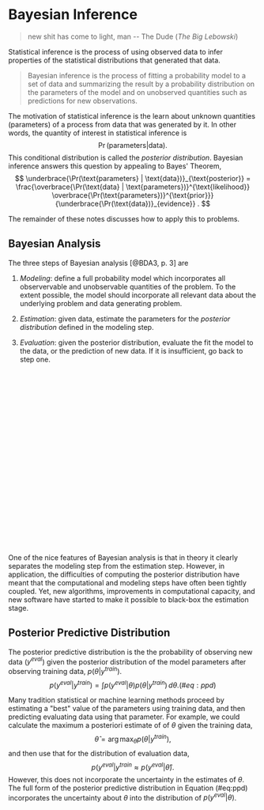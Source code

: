 
# Bayesian Inference

> new shit has come to light, man -- The Dude (*The Big Lebowski*)

Statistical inference is the process of using observed data to infer properties of the statistical distributions that generated that data.

> Bayesian inference is the process of fitting a probability model to a set of data and summarizing the result by a probability distribution on the parameters of the model and on unobserved quantities such as predictions for new observations.

The motivation of statistical inference is the learn about unknown quantities (parameters) of a process from data that was generated by it.
In other words, the quantity of interest in statistical inference is
$$
\Pr(\text{parameters} | \text{data}) .
$$
This conditional distribution is called the *posterior distribution*.
Bayesian inference answers this question by appealing to Bayes' Theorem,
$$
\underbrace{\Pr(\text{parameters} | \text{data})}_{\text{posterior}} = \frac{\overbrace{\Pr(\text{data} | \text{parameters})}^{\text{likelihood}} \overbrace{\Pr(\text{parameters})}^{\text{prior}}}{\underbrace{\Pr(\text{data})}_{evidence}} .
$$

The remainder of these notes discusses how to apply this to problems.

## Bayesian Analysis

The three steps of Bayesian analysis [@BDA3, p. 3] are

1.  *Modeling*: define a full probability model which incorporates all observervable and unobservable quantities of the problem.
    To the extent possible, the model should incorporate all relevant data about the underlying problem and data generating problem.

1.  *Estimation*: given data, estimate the parameters for the *posterior distribution* defined in the modeling step.

1.  *Evaluation*: given the posterior distribution, evaluate the fit the model to the data, or the prediction of new data.
    If it is insufficient, go back to step one.

<!--html_preserve--><div id="htmlwidget-7b9c6fa48fa4c8fa33d4" style="width:70%;height:355.968px;" class="DiagrammeR html-widget"></div>
<script type="application/json" data-for="htmlwidget-7b9c6fa48fa4c8fa33d4">{"x":{"diagram":"diagram"},"evals":[],"jsHooks":[]}</script><!--/html_preserve-->

One of the nice features of Bayesian analysis is that in theory it clearly separates the modeling step from the estimation step.
However, in application, the difficulties of computing the posterior distribution have meant that the computational and modeling steps have often been tightly coupled.
Yet, new algorithms, improvements in computational capacity, and new software have started to make it possible to black-box the estimation stage.

## Posterior Predictive Distribution

The posterior predictive distribution is the the probability of observing new data ($y^{eval}$) given the posterior distribution of the model parameters after observing training data, $p(\theta | y^{train})$.
$$
p(y^{eval} | y^{train}) = \int p(y^{eval} | \theta) p(\theta | y^{train})\,d \theta .
(\#eq:ppd)
$$

Many tradition statistical or machine learning methods proceed by estimating a "best" value of the parameters using training data, and then predicting evaluating data using that parameter.
For example, we could calculate the maximum a posteriori estimate of of $\theta$ given the training data,
$$
\hat{\theta} = \arg \max_{\theta} p(\theta | y^{train}) ,
$$
and then use that for the distribution of evaluation data,
$$
p(y^{eval} | y^{train} \approx p(y^{eval} | \hat{\theta}) .
$$
However, this does not incorporate the uncertainty in the estimates of $\theta$.
The full form of the posterior predictive distribution in Equation (#eq:ppd) incorporates the uncertainty about $\theta$ into the distribution of $p(y^{eval} | \theta)$.
